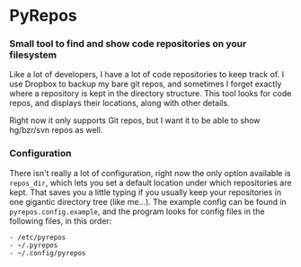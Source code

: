 # PyRepos

### Small tool to find and show code repositories on your filesystem

Like a lot of developers, I have a lot of code repositories to keep
track of.  I use Dropbox to backup my bare git repos, and sometimes I
forget exactly where a repository is kept in the directory structure.
This tool looks for code repos, and displays their locations, along with
other details.

Right now it only supports Git repos, but I want it to be able to show
hg/bzr/svn repos as well.

### Configuration

There isn't really a lot of configuration, right now the only option
available is `repos_dir`, which lets you set a default location under
which repositories are kept.  That saves you a little typing if you
usually keep your repositories in one gigantic directory tree (like
me...).  The example config can be found in `pyrepos.config.example`,
and the program looks for config files in the following files, in this
order:

    - /etc/pyrepos
    - ~/.pyrepos
    - ~/.config/pyrepos

